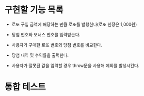 # 구현할 기능 목록

- 로또 구입 금액에 해당하는 만큼 로또를 발행한다(로또 한장은 1,000원)

- 당첨 번호와 보너스 번호를 입력받는다.

- 사용자가 구매한 로또 번호와 당첨 번호를 비교한다.

- 당첨 내역 및 수익률을 출력한다.

- 사용자가 잘못된 값을 입력할 경우 throw문을 사용해 예외를 발생시킨다.

# 통합 테스트
